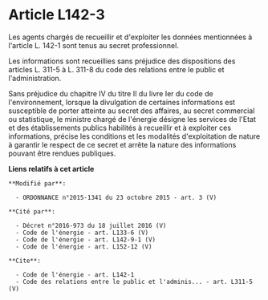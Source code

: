 # Article L142-3

Les agents chargés de recueillir et d'exploiter les données mentionnées à l'article L. 142-1 sont tenus au secret
professionnel. 

Les informations sont recueillies sans préjudice des dispositions des articles L. 311-5 à L. 311-8 du code des relations
entre le public et l'administration. 

Sans préjudice du chapitre IV du titre II du livre Ier du code de l'environnement, lorsque la divulgation de certaines
informations est susceptible de porter atteinte au secret des affaires, au secret commercial ou statistique, le ministre
chargé de l'énergie désigne les services de l'Etat et des établissements publics habilités à recueillir et à exploiter ces
informations, précise les conditions et les modalités d'exploitation de nature à garantir le respect de ce secret et arrête
la nature des informations pouvant être rendues publiques.

**Liens relatifs à cet article**

	**Modifié par**:

	  - ORDONNANCE n°2015-1341 du 23 octobre 2015 - art. 3 (V)

	**Cité par**:

	  - Décret n°2016-973 du 18 juillet 2016 (V)
	  - Code de l'énergie - art. L133-6 (V)
	  - Code de l'énergie - art. L142-9-1 (V)
	  - Code de l'énergie - art. L152-12 (V)

	**Cite**:

	  - Code de l'énergie - art. L142-1
	  - Code des relations entre le public et l'adminis... - art. L311-5 (V)
